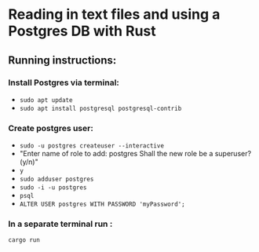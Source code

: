# Reading in text files and using a Postgres DB with Rust




## Running instructions:

### Install Postgres via terminal:
- `sudo apt update`
- `sudo apt install postgresql postgresql-contrib`
### Create postgres user:
- `sudo -u postgres createuser --interactive`
- "Enter name of role to add: postgres
Shall the new role be a superuser? (y/n)" 
- `y`
- `sudo adduser postgres`
- `sudo -i -u postgres`
- `psql`
- `ALTER USER postgres WITH PASSWORD 'myPassword';`
### In a separate terminal run :
`cargo run`
